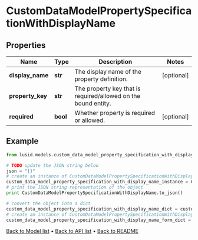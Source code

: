 # CustomDataModelPropertySpecificationWithDisplayName


## Properties
Name | Type | Description | Notes
------------ | ------------- | ------------- | -------------
**display_name** | **str** | The display name of the property definition. | [optional] 
**property_key** | **str** | The property key that is required/allowed on the bound entity. | 
**required** | **bool** | Whether property is required or allowed. | [optional] 

## Example

```python
from lusid.models.custom_data_model_property_specification_with_display_name import CustomDataModelPropertySpecificationWithDisplayName

# TODO update the JSON string below
json = "{}"
# create an instance of CustomDataModelPropertySpecificationWithDisplayName from a JSON string
custom_data_model_property_specification_with_display_name_instance = CustomDataModelPropertySpecificationWithDisplayName.from_json(json)
# print the JSON string representation of the object
print CustomDataModelPropertySpecificationWithDisplayName.to_json()

# convert the object into a dict
custom_data_model_property_specification_with_display_name_dict = custom_data_model_property_specification_with_display_name_instance.to_dict()
# create an instance of CustomDataModelPropertySpecificationWithDisplayName from a dict
custom_data_model_property_specification_with_display_name_form_dict = custom_data_model_property_specification_with_display_name.from_dict(custom_data_model_property_specification_with_display_name_dict)
```
[Back to Model list](../README.md#documentation-for-models) &#8226; [Back to API list](../README.md#documentation-for-api-endpoints) &#8226; [Back to README](../README.md)



